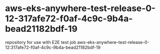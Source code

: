 # aws-eks-anywhere-test-release-0-12-317afe72-f0af-4c9c-9b4a-bead21182bdf-19
repository for use with E2E test job aws-eks-anywhere-test-release-0-12:317afe72-f0af-4c9c-9b4a-bead21182bdf-19
